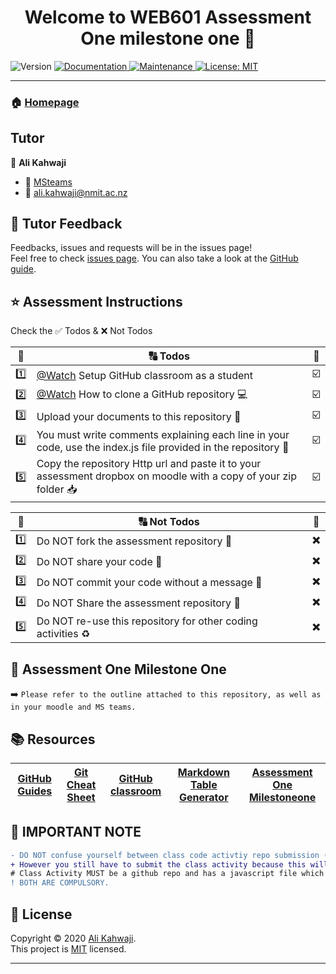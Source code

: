 <h1 align="center">Welcome to WEB601 Assessment One milestone one 👋</h1>
<p>
  <img alt="Version" src="https://img.shields.io/badge/version-1.0.0-blue.svg?cacheSeconds=2592000" />
  <a href="https://github.com/alikahwaji/Lab-template#readme" target="_blank">
    <img alt="Documentation" src="https://img.shields.io/badge/documentation-yes-brightgreen.svg" />
  </a>
  <a href="https://github.com/alikahwaji/Lab-template/graphs/commit-activity" target="_blank">
    <img alt="Maintenance" src="https://img.shields.io/badge/Maintained%3F-yes-green.svg" />
  </a>
  <a href="https://github.com/alikahwaji/Lab-template/blob/master/LICENSE" target="_blank">
    <img alt="License: MIT" src="https://img.shields.io/github/license/alikahwaji/lab-template" />
  </a>
</p>

***

### 🏠 [Homepage](https://github.com/alikahwaji/Lab-template#readme)

## Tutor

👤 **Ali Kahwaji**

* :school: [MSteams](https://teams.microsoft.com/l/team/19%3aEEWEqP0wE9a1tObyXoRS_Faeq-yLRe-2hTfvotovwzw1%40thread.tacv2/conversations?groupId=bfe0b3c9-bf24-4d91-aeaf-6824b1ad0d5f&tenantId=d270022d-f990-4b41-9ce0-468f043eef4f)
* :e-mail: <ali.kahwaji@nmit.ac.nz>


## 🤝 Tutor Feedback

Feedbacks, issues and requests will be in the issues page!<br />Feel free to check [issues page](https://github.com/alikahwaji/Lab-template/issues). You can also take a look at the [GitHub guide](https://guides.github.com/).

## ⭐️ Assessment Instructions 

Check the :white_check_mark: Todos & :x: Not Todos 

|:1234:|:capital_abcd: Todos|:passport_control:|
|:-:|---|---|
|:one:|[@Watch](https://www.youtube.com/watch?v=fRLZIUxva5Q) Setup GitHub classroom as a student|:ballot_box_with_check:|
|:two:|[@Watch](https://www.youtube.com/watch?v=yXT1ElMEkW8) How to clone a GitHub repository :computer:|:ballot_box_with_check:|
|:three:|Upload your documents to this repository :pencil:|:ballot_box_with_check:|
|:four:|You must write comments explaining each line in your code, use the index.js file provided in the repository :flashlight:|:ballot_box_with_check:|
|:five:|Copy the repository Http url and paste it to your assessment dropbox on moodle with a copy of your zip folder :inbox_tray:|:ballot_box_with_check:|

|:1234:|:capital_abcd: Not Todos|:passport_control:|
|:-:|---|---|
|:one:|Do NOT fork the assessment repository :trident:|:heavy_multiplication_x:|
|:two:|Do NOT share your code :lock_with_ink_pen:|:heavy_multiplication_x:|
|:three:|Do NOT commit your code without a message :incoming_envelope:|:heavy_multiplication_x:|
|:four:|Do NOT Share the assessment repository :closed_lock_with_key:|:heavy_multiplication_x:|
|:five:|Do NOT re-use this repository for other coding activities :recycle:|:heavy_multiplication_x:|

## :page_facing_up: Assessment One Milestone One

:arrow_right: `Please refer to the outline attached to this repository, as well as in your moodle and MS teams.`




## :books: Resources 

|[GitHub Guides](https://guides.github.com/activities/hello-world/)|[Git Cheat Sheet](https://education.github.com/git-cheat-sheet-education.pdf)|[GitHub classroom](https://github.com/jfiksel/github-classroom-for-students)|[Markdown Table Generator](https://www.tablesgenerator.com/markdown_tables)|[Assessment One Milestoneone](https://teams.microsoft.com/l/file/27BAB6B1-996D-4E6C-AB85-82123780E3A6?tenantId=d270022d-f990-4b41-9ce0-468f043eef4f&fileType=pdf&objectUrl=https%3A%2F%2Flivenmitac.sharepoint.com%2Fsites%2FWEB601-S2-21%2FShared%20Documents%2FGeneral%2FWEB601-S2-21.pdf&baseUrl=https%3A%2F%2Flivenmitac.sharepoint.com%2Fsites%2FWEB601-S2-21&serviceName=teams&threadId=19:EEWEqP0wE9a1tObyXoRS_Faeq-yLRe-2hTfvotovwzw1@thread.tacv2&groupId=bfe0b3c9-bf24-4d91-aeaf-6824b1ad0d5f)
|---|---|---|---|---|

## :loudspeaker: IMPORTANT NOTE
```diff
- DO NOT confuse yourself between class code activtiy repo submission (which is not marked) and lab repo submission (which is marked!). 
+ However you still have to submit the class activity because this will show your commitmant in class. The lab submission is your homework. 
# Class Activity MUST be a github repo and has a javascript file which will be your playground for your learning, it does not need to have a journal.
! BOTH ARE COMPULSORY. 
```

## 📝 License

Copyright © 2020 [Ali Kahwaji](https://github.com/alikahwaji).<br />
This project is [MIT](https://github.com/alikahwaji/Lab-template/blob/master/LICENSE) licensed.

***
